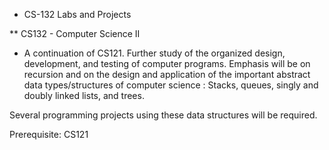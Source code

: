 * CS-132 Labs  and Projects

** CS132 - Computer Science II

- A continuation of CS121.  Further study of the organized design, development, and testing of computer programs. Emphasis will be on recursion and on the design and application of the important abstract data types/structures of computer science : Stacks, queues, singly and doubly linked lists, and trees.

Several programming projects using these data structures will be required.

Prerequisite: CS121
